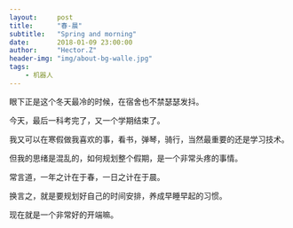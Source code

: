 ```yaml
---
layout:     post
title:      "春-晨"
subtitle:   "Spring and morning"
date:       2018-01-09 23:00:00
author:     "Hector.Z"
header-img: "img/about-bg-walle.jpg"
tags:
    - 机器人
---
```



眼下正是这个冬天最冷的时候，在宿舍也不禁瑟瑟发抖。

今天，最后一科考完了，又一个学期结束了。

我又可以在寒假做我喜欢的事，看书，弹琴，骑行，当然最重要的还是学习技术。

但我的思绪是混乱的，如何规划整个假期，是一个非常头疼的事情。

常言道，一年之计在于春，一日之计在于晨。

换言之，就是要规划好自己的时间安排，养成早睡早起的习惯。

现在就是一个非常好的开端嘛。